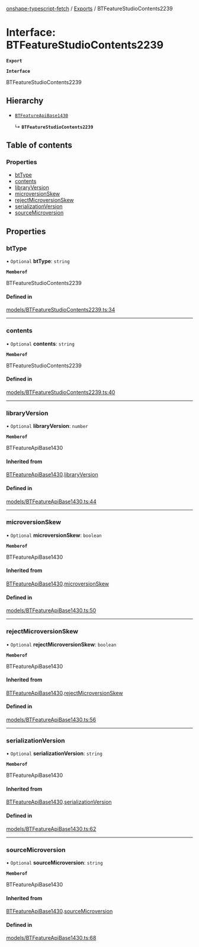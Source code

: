 [onshape-typescript-fetch](../README.md) / [Exports](../modules.md) / BTFeatureStudioContents2239

# Interface: BTFeatureStudioContents2239

**`Export`**

**`Interface`**

BTFeatureStudioContents2239

## Hierarchy

- [`BTFeatureApiBase1430`](BTFeatureApiBase1430.md)

  ↳ **`BTFeatureStudioContents2239`**

## Table of contents

### Properties

- [btType](BTFeatureStudioContents2239.md#bttype)
- [contents](BTFeatureStudioContents2239.md#contents)
- [libraryVersion](BTFeatureStudioContents2239.md#libraryversion)
- [microversionSkew](BTFeatureStudioContents2239.md#microversionskew)
- [rejectMicroversionSkew](BTFeatureStudioContents2239.md#rejectmicroversionskew)
- [serializationVersion](BTFeatureStudioContents2239.md#serializationversion)
- [sourceMicroversion](BTFeatureStudioContents2239.md#sourcemicroversion)

## Properties

### btType

• `Optional` **btType**: `string`

**`Memberof`**

BTFeatureStudioContents2239

#### Defined in

[models/BTFeatureStudioContents2239.ts:34](https://github.com/toebes/onshape-typescript-fetch/blob/3e11ae1/models/BTFeatureStudioContents2239.ts#L34)

___

### contents

• `Optional` **contents**: `string`

**`Memberof`**

BTFeatureStudioContents2239

#### Defined in

[models/BTFeatureStudioContents2239.ts:40](https://github.com/toebes/onshape-typescript-fetch/blob/3e11ae1/models/BTFeatureStudioContents2239.ts#L40)

___

### libraryVersion

• `Optional` **libraryVersion**: `number`

**`Memberof`**

BTFeatureApiBase1430

#### Inherited from

[BTFeatureApiBase1430](BTFeatureApiBase1430.md).[libraryVersion](BTFeatureApiBase1430.md#libraryversion)

#### Defined in

[models/BTFeatureApiBase1430.ts:44](https://github.com/toebes/onshape-typescript-fetch/blob/3e11ae1/models/BTFeatureApiBase1430.ts#L44)

___

### microversionSkew

• `Optional` **microversionSkew**: `boolean`

**`Memberof`**

BTFeatureApiBase1430

#### Inherited from

[BTFeatureApiBase1430](BTFeatureApiBase1430.md).[microversionSkew](BTFeatureApiBase1430.md#microversionskew)

#### Defined in

[models/BTFeatureApiBase1430.ts:50](https://github.com/toebes/onshape-typescript-fetch/blob/3e11ae1/models/BTFeatureApiBase1430.ts#L50)

___

### rejectMicroversionSkew

• `Optional` **rejectMicroversionSkew**: `boolean`

**`Memberof`**

BTFeatureApiBase1430

#### Inherited from

[BTFeatureApiBase1430](BTFeatureApiBase1430.md).[rejectMicroversionSkew](BTFeatureApiBase1430.md#rejectmicroversionskew)

#### Defined in

[models/BTFeatureApiBase1430.ts:56](https://github.com/toebes/onshape-typescript-fetch/blob/3e11ae1/models/BTFeatureApiBase1430.ts#L56)

___

### serializationVersion

• `Optional` **serializationVersion**: `string`

**`Memberof`**

BTFeatureApiBase1430

#### Inherited from

[BTFeatureApiBase1430](BTFeatureApiBase1430.md).[serializationVersion](BTFeatureApiBase1430.md#serializationversion)

#### Defined in

[models/BTFeatureApiBase1430.ts:62](https://github.com/toebes/onshape-typescript-fetch/blob/3e11ae1/models/BTFeatureApiBase1430.ts#L62)

___

### sourceMicroversion

• `Optional` **sourceMicroversion**: `string`

**`Memberof`**

BTFeatureApiBase1430

#### Inherited from

[BTFeatureApiBase1430](BTFeatureApiBase1430.md).[sourceMicroversion](BTFeatureApiBase1430.md#sourcemicroversion)

#### Defined in

[models/BTFeatureApiBase1430.ts:68](https://github.com/toebes/onshape-typescript-fetch/blob/3e11ae1/models/BTFeatureApiBase1430.ts#L68)
